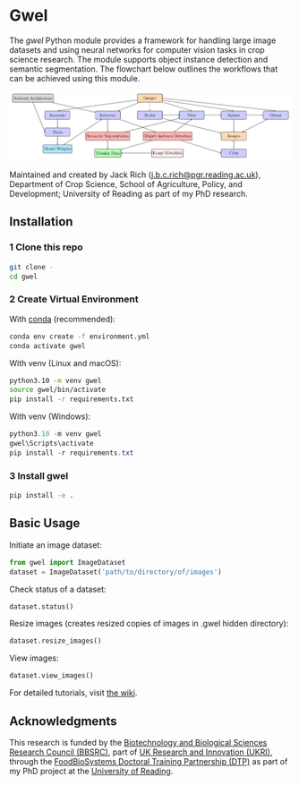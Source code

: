 # Gwel
The *gwel* Python module provides a framework for handling large image datasets and using neural networks for computer vision tasks in crop science research. The module supports object instance detection and semantic segmentation. The flowchart below outlines the workflows that can be achieved using this module. 

![flowchart](flowchart.png)

Maintained and created by Jack Rich (j.b.c.rich@pgr.reading.ac.uk), Department of Crop Science, School of Agriculture, Policy, and Development; University of Reading as part of my PhD research. 


## Installation

### 1 Clone this repo
```bash
git clone -
cd gwel
```


### 2 Create Virtual Environment
With [conda](https://docs.anaconda.com/miniconda/install/) (recommended):

```bash
conda env create -f environment.yml
conda activate gwel
```

With venv (Linux and macOS):
```bash
python3.10 -m venv gwel
source gwel/bin/activate
pip install -r requirements.txt
```

With venv (Windows):
```powershell
python3.10 -m venv gwel
gwel\Scripts\activate 
pip install -r requirements.txt
```


### 3 Install gwel
```bash
pip install -e .
```
## Basic Usage

Initiate an image dataset:
```python
from gwel import ImageDataset
dataset = ImageDataset('path/to/directory/of/images')
```
Check status of a dataset:
```python
dataset.status()
```

Resize images (creates resized copies of images in .gwel hidden directory):
```python
dataset.resize_images()
```

View images:
```python
dataset.view_images()
```
For detailed tutorials, visit [the wiki](https://gitlab.act.reading.ac.uk/bw832080/dph-reading/-/wikis/home).

## Acknowledgments
This research is funded by the [Biotechnology and Biological Sciences Research Council (BBSRC)](https://www.ukri.org/councils/bbsrc/), part of [UK Research and Innovation (UKRI)](https://www.ukri.org/), through the [FoodBioSystems Doctoral Training Partnership (DTP)](https://research.reading.ac.uk/foodbiosystems/) as part of my PhD project at the [University of Reading](https://www.reading.ac.uk/).










